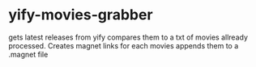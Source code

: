 # yify-movies-grabber

gets latest releases from yify compares them to a txt of movies allready processed.
Creates magnet links for each movies appends them to a .magnet file
